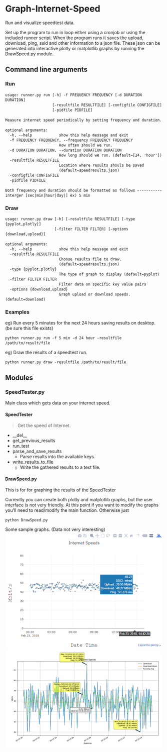 # Graph-Internet-Speed
Run and visualize speedtest data.

Set up the program to run in loop either using a cronjob or using the included runner script. When the program runs it saves the upload, download, ping, ssid and other information to a json file. These json can be generated into interactive plotly or matplotlib graphs by running the DrawSpeed.py module. 

## Command line arguments

### Run

    usage: runner.py run [-h] -f FREQUENCY FREQUENCY [-d DURATION DURATION]
                         [-resultfile RESULTFILE] [-configfile CONFIGFILE]
                         [-pidfile PIDFILE]

    Measure internet speed periodically by setting frequency and duration.

    optional arguments:
      -h, --help            show this help message and exit
      -f FREQUENCY FREQUENCY, --frequency FREQUENCY FREQUENCY
                            How often should we run.
      -d DURATION DURATION, --duration DURATION DURATION
                            How long should we run. (default=[24, 'hour'])
      -resultfile RESULTFILE
                            Location where results shouls be saved
                            (default=speedresults.json)
      -configfile CONFIGFILE
      -pidfile PIDFILE

    Both frequency and duration should be formatted as follows -----------
    interger [sec|min|hour|day|] ex) 5 min


### Draw
 
    usage: runner.py draw [-h] [-resultfile RESULTFILE] [-type {pyplot,plotly}]
                          [-filter FILTER FILTER] [-options {download,upload}]

    optional arguments:
      -h, --help            show this help message and exit
      -resultfile RESULTFILE
                            Choose results file to draw.
                            (default=speedresults.json)
      -type {pyplot,plotly}
                            The type of graph to display (default=pyplot)
      -filter FILTER FILTER
                            Filter data on specific key value pairs
      -options {download,upload}
                            Graph upload or download speeds. (default=download)


### Examples
eg) Run every 5 minutes for the next 24 hours saving results on desktop. (be sure this file exists)

    python runner.py run -f 5 min -d 24 hour -resultfile /path/to/result/file

eg) Draw the results of a speedtest run.

    python runner.py draw -resultfile /path/to/result/file

## Modules
### SpeedTester.py
Main class which gets data on your internet speed.
#### SpeedTester
> Get the speed of Internet.

- \_\_del\_\_
- get\_previous\_results
- run\_test
- parse\_and\_save\_results
  - Parse results into the available keys.
- write\_results\_to\_file
  - Write the gathered results to a text file.

#### DrawSpeed.py

This is for for graphing the results of the SpeedTester

Currently you can create both plotly and matplotlib graphs, but the user interface is not very friendly. At this point if you want to modify the graphs you'll need to read/modify the main function. Otherwise just

    python DrawSpeed.py

Some sample graphs. (Data not very interesting)
![Plotly Graph](data/plotly.png "Plotly Graph Example")
![PyPlot Graph](data/pyplot.png "PyPlotP Graph Example")
